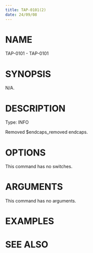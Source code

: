 ```yaml
---
title: TAP-0101(2)
date: 24/09/08
---
```


# NAME

TAP-0101 - TAP-0101

# SYNOPSIS

N/A.

# DESCRIPTION

Type: INFO

Removed $endcaps_removed endcaps.

# OPTIONS

This command has no switches.

# ARGUMENTS

This command has no arguments.

# EXAMPLES

# SEE ALSO
